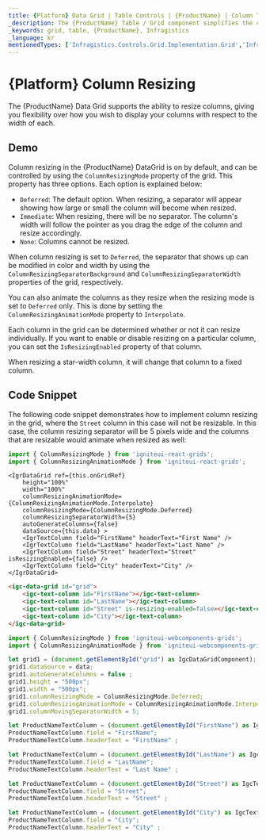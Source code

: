```yaml
---
title: {Platform} Data Grid | Table Controls | {ProductName} | Column Types | Infragistics
_description: The {ProductName} Table / Grid component simplifies the complexities of the grid domain into manageable API so that a user can bind a collection of data.
_keywords: grid, table, {ProductName}, Infragistics
_language: kr
mentionedTypes: ['Infragistics.Controls.Grid.Implementation.Grid','Infragistics.Controls.Grid.Implementation.CellInfo', 'Infragistics.Controls.Grid.Implementation.TemplateCellInfo', 'Infragistics.Controls.Grid.Implementation.Column']
---
```


# {Platform} Column Resizing

The {ProductName} Data Grid supports the ability to resize columns, giving you flexibility over how you wish to display your columns with respect to the width of each.

## Demo


<code-view style="height: 600px"
           data-demos-base-url="{environment:dvDemosBaseUrl}"
           iframe-src="{environment:dvDemosBaseUrl}/grids/data-grid-column-resizing"
           github-src="grids/data-grid/column-resizing">
</code-view>

<div class="divider--half"></div>

Column resizing in the {ProductName} DataGrid is on by default, and can be controlled by using the `ColumnResizingMode` property of the grid. This property has three options. Each option is explained below:

- `Deferred`: The default option. When resizing, a separator will appear showing how large or small the column will become when resized.
- `Immediate`: When resizing, there will be no separator. The column's width will follow the pointer as you drag the edge of the column and resize accordingly.
- `None`: Columns cannot be resized.

When column resizing is set to `Deferred`, the separator that shows up can be modified in color and width by using the `ColumnResizingSeparatorBackground` and `ColumnResizingSeparatorWidth` properties of the grid, respectively.

You can also animate the columns as they resize when the resizing mode is set to `Deferred` only. This is done by setting the `ColumnResizingAnimationMode` property to `Interpolate`.

Each column in the grid can be determined whether or not it can resize individually. If you want to enable or disable resizing on a particular column, you can set the `IsResizingEnabled` property of that column.

When resizing a star-width column, it will change that column to a fixed column.

## Code Snippet

The following code snippet demonstrates how to implement column resizing in the grid, where the `Street` column in this case will not be resizable. In this case, the column resizing separator will be 5 pixels wide and the columns that are resizable would animate when resized as well:

```ts
import { ColumnResizingMode } from 'igniteui-react-grids';
import { ColumnResizingAnimationMode } from 'igniteui-react-grids';
```

```tsx
<IgrDataGrid ref={this.onGridRef}
    height="100%"
    width="100%"
    columnResizingAnimationMode={ColumnResizingAnimationMode.Interpolate}
    columnResizingMode={ColumnResizingMode.Deferred}
    columnResizingSeparatorWidth={5}
    autoGenerateColumns={false}
    dataSource={this.data} >
    <IgrTextColumn field="FirstName" headerText="First Name" />
    <IgrTextColumn field="LastName" headerText="Last Name" />
    <IgrTextColumn field="Street" headerText="Street" isResizingEnabled={false} />
    <IgrTextColumn field="City" headerText="City" />
</IgrDataGrid>
```

```html
<igc-data-grid id="grid">
    <igc-text-column id="FirstName"></igc-text-column>
    <igc-text-column id="LastName"></igc-text-column>
    <igc-text-column id="Street" is-resizing-enabled=false></igc-text-column>
    <igc-text-column id="City"></igc-text-column>
</igc-data-grid>
```

```ts
import { ColumnResizingMode } from 'igniteui-webcomponents-grids';
import { ColumnResizingAnimationMode } from 'igniteui-webcomponents-grids';

let grid1 = (document.getElementById("grid") as IgcDataGridComponent);
grid1.dataSource = data;
grid1.autoGenerateColumns = false ;
grid1.height = "500px";
grid1.width = "500px";
grid1.columnResizingMode = ColumnResizingMode.Deferred;
grid1.columnResizingAnimationMode = ColumnResizingAnimationMode.Interpolate;
grid1.columnMovingSeparatorWidth = 5;

let ProductNameTextColumn = (document.getElementById("FirstName") as IgcTextColumnComponent);
ProductNameTextColumn.field = "FirstName";
ProductNameTextColumn.headerText = "FirstName" ;

let ProductNameTextColumn = (document.getElementById("LastName") as IgcTextColumnComponent);
ProductNameTextColumn.field = "LastName";
ProductNameTextColumn.headerText = "Last Name" ;

let ProductNameTextColumn = (document.getElementById("Street") as IgcTextColumnComponent);
ProductNameTextColumn.field = "Street";
ProductNameTextColumn.headerText = "Street" ;

let ProductNameTextColumn = (document.getElementById("City") as IgcTextColumnComponent);
ProductNameTextColumn.field = "City";
ProductNameTextColumn.headerText = "City" ;
```
